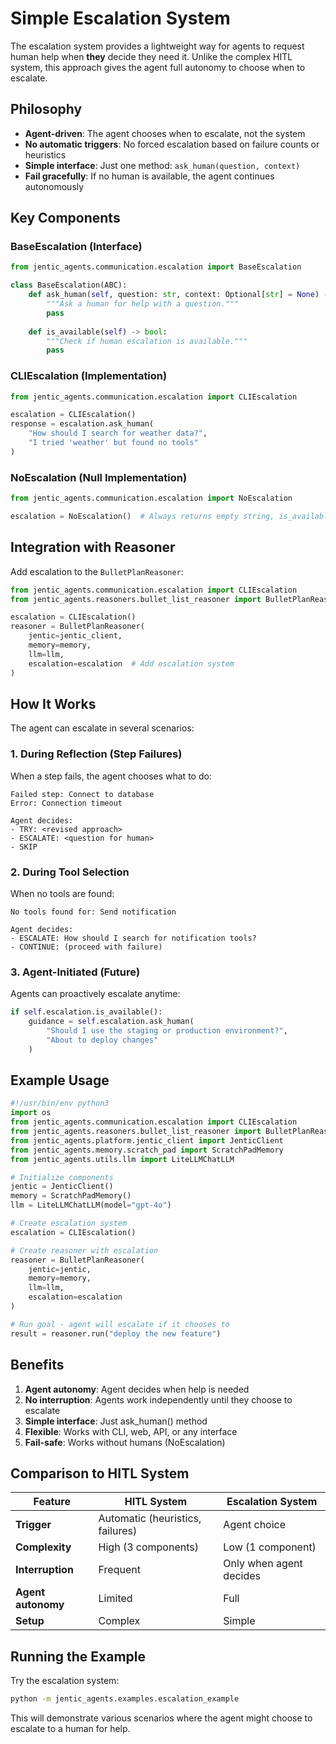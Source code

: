 # Simple Escalation System

The escalation system provides a lightweight way for agents to request human help when **they** decide they need it. Unlike the complex HITL system, this approach gives the agent full autonomy to choose when to escalate.

## Philosophy

- **Agent-driven**: The agent chooses when to escalate, not the system
- **No automatic triggers**: No forced escalation based on failure counts or heuristics
- **Simple interface**: Just one method: `ask_human(question, context)`
- **Fail gracefully**: If no human is available, the agent continues autonomously

## Key Components

### BaseEscalation (Interface)
```python
from jentic_agents.communication.escalation import BaseEscalation

class BaseEscalation(ABC):
    def ask_human(self, question: str, context: Optional[str] = None) -> str:
        """Ask a human for help with a question."""
        pass
    
    def is_available(self) -> bool:
        """Check if human escalation is available."""
        pass
```

### CLIEscalation (Implementation)
```python
from jentic_agents.communication.escalation import CLIEscalation

escalation = CLIEscalation()
response = escalation.ask_human(
    "How should I search for weather data?", 
    "I tried 'weather' but found no tools"
)
```

### NoEscalation (Null Implementation)
```python
from jentic_agents.communication.escalation import NoEscalation

escalation = NoEscalation()  # Always returns empty string, is_available() = False
```

## Integration with Reasoner

Add escalation to the `BulletPlanReasoner`:

```python
from jentic_agents.communication.escalation import CLIEscalation
from jentic_agents.reasoners.bullet_list_reasoner import BulletPlanReasoner

escalation = CLIEscalation()
reasoner = BulletPlanReasoner(
    jentic=jentic_client,
    memory=memory,
    llm=llm,
    escalation=escalation  # Add escalation system
)
```

## How It Works

The agent can escalate in several scenarios:

### 1. During Reflection (Step Failures)
When a step fails, the agent chooses what to do:
```
Failed step: Connect to database
Error: Connection timeout

Agent decides:
- TRY: <revised approach>
- ESCALATE: <question for human>  
- SKIP
```

### 2. During Tool Selection
When no tools are found:
```
No tools found for: Send notification

Agent decides:
- ESCALATE: How should I search for notification tools?
- CONTINUE: (proceed with failure)
```

### 3. Agent-Initiated (Future)
Agents can proactively escalate anytime:
```python
if self.escalation.is_available():
    guidance = self.escalation.ask_human(
        "Should I use the staging or production environment?",
        "About to deploy changes"
    )
```

## Example Usage

```python
#!/usr/bin/env python3
import os
from jentic_agents.communication.escalation import CLIEscalation
from jentic_agents.reasoners.bullet_list_reasoner import BulletPlanReasoner
from jentic_agents.platform.jentic_client import JenticClient
from jentic_agents.memory.scratch_pad import ScratchPadMemory
from jentic_agents.utils.llm import LiteLLMChatLLM

# Initialize components
jentic = JenticClient()
memory = ScratchPadMemory()
llm = LiteLLMChatLLM(model="gpt-4o")

# Create escalation system
escalation = CLIEscalation()

# Create reasoner with escalation
reasoner = BulletPlanReasoner(
    jentic=jentic,
    memory=memory, 
    llm=llm,
    escalation=escalation
)

# Run goal - agent will escalate if it chooses to
result = reasoner.run("deploy the new feature")
```

## Benefits

1. **Agent autonomy**: Agent decides when help is needed
2. **No interruption**: Agents work independently until they choose to escalate
3. **Simple interface**: Just ask_human() method
4. **Flexible**: Works with CLI, web, API, or any interface
5. **Fail-safe**: Works without humans (NoEscalation)

## Comparison to HITL System

| Feature | HITL System | Escalation System |
|---------|-------------|-------------------|
| **Trigger** | Automatic (heuristics, failures) | Agent choice |
| **Complexity** | High (3 components) | Low (1 component) |
| **Interruption** | Frequent | Only when agent decides |
| **Agent autonomy** | Limited | Full |
| **Setup** | Complex | Simple |

## Running the Example

Try the escalation system:

```bash
python -m jentic_agents.examples.escalation_example
```

This will demonstrate various scenarios where the agent might choose to escalate to a human for help. 